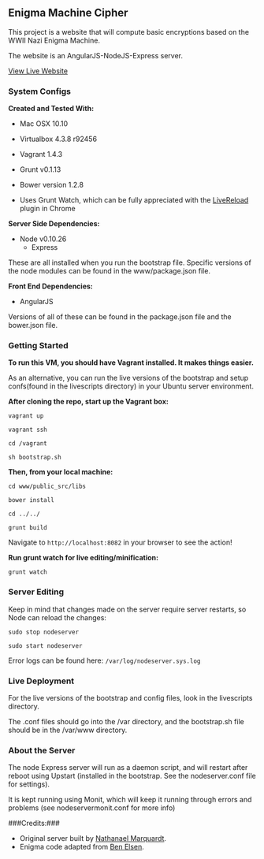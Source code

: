 ## Enigma Machine Cipher ##

This project is a website that will compute basic encryptions based on the WWII Nazi Enigma Machine.

The website is an AngularJS-NodeJS-Express server.

[View Live Website](http://enigmamachine.herokuapp.com/)

### System Configs ###

**Created and Tested With:**

* Mac OSX 10.10
* Virtualbox 4.3.8 r92456
* Vagrant 1.4.3
* Grunt v0.1.13
* Bower version 1.2.8

* Uses Grunt Watch, which can be fully appreciated with the [LiveReload](https://chrome.google.com/webstore/detail/livereload/jnihajbhpnppcggbcgedagnkighmdlei/details) plugin in Chrome

**Server Side Dependencies:**

* Node v0.10.26
	* Express

These are all installed when you run the bootstrap file. Specific versions of the node modules can be found in the www/package.json file.

**Front End Dependencies:**
* AngularJS

Versions of all of these can be found in the package.json file and the bower.json file.

### Getting Started ###

**To run this VM, you should have Vagrant installed. It makes things easier.**

As an alternative, you can run the live versions of the bootstrap and setup confs(found in the livescripts directory) in your Ubuntu server environment.

**After cloning the repo, start up the Vagrant box:**

`vagrant up`

`vagrant ssh`

`cd /vagrant`

`sh bootstrap.sh`

**Then, from your local machine:**

`cd www/public_src/libs`

`bower install`

`cd ../../`

`grunt build`

Navigate to `http://localhost:8082` in your browser to see the action!

**Run grunt watch for live editing/minification:**

`grunt watch`

### Server Editing ###

Keep in mind that changes made on the server require server restarts, so Node can reload the changes:

`sudo stop nodeserver`

`sudo start nodeserver`

Error logs can be found here: `/var/log/nodeserver.sys.log`


### Live Deployment ###

For the live versions of the bootstrap and config files, look in the livescripts directory.

The .conf files should go into the /var directory, and the bootstrap.sh file should be in the /var/www directory.

### About the Server ###

The node Express server will run as a daemon script, and will restart after reboot using Upstart (installed in the bootstrap. See the nodeserver.conf file for settings).

It is kept running using Monit, which will keep it running through errors and problems (see nodeservermonit.conf for more info)

###Credits:###
* Original server built by [Nathanael Marquardt](https://github.com/NathanMarq/angular-node-server).
* Enigma code adapted from [Ben Elsen](https://github.com/benelsen/enigma).
